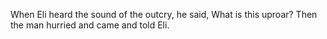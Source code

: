When Eli heard the sound of the outcry, he said, What is this uproar? Then the man hurried and came and told Eli.
